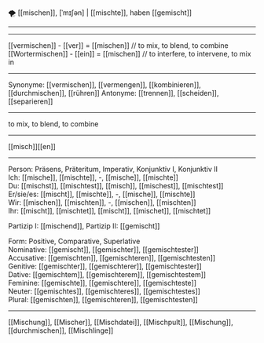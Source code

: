 🌪️ [[mischen]], [ˈmɪʃən] | [[mischte]], haben [[gemischt]]

---


---
[[vermischen]] - [[ver]] = [[mischen]] //  to mix, to blend, to combine
[[Wortermischen]] - [[ein]] = [[mischen]] // to interfere, to intervene, to mix in

---
Synonyme: [[vermischen]], [[vermengen]], [[kombinieren]], [[durchmischen]], [[rühren]]
Antonyme: [[trennen]], [[scheiden]], [[separieren]]

---
to mix, to blend, to combine

---
[[misch]][[en]]
   

---

Person: Präsens, Präteritum, Imperativ, Konjunktiv I, Konjunktiv II  
Ich: [[mische]], [[mischte]], -, [[mische]], [[mischte]]  
Du: [[mischst]], [[mischtest]], [[misch]], [[mischest]], [[mischtest]]  
Er/sie/es: [[mischt]], [[mischte]], -, [[mische]], [[mischte]]  
Wir: [[mischen]], [[mischten]], -, [[mischen]], [[mischten]]  
Ihr: [[mischt]], [[mischtet]], [[mischt]], [[mischet]], [[mischtet]]  

Partizip I: [[mischend]], 
Partizip II: [[gemischt]]

Form: Positive, Comparative, Superlative  
Nominative: [[gemischt]], [[gemischter]], [[gemischtester]]  
Accusative: [[gemischten]], [[gemischteren]], [[gemischtesten]]  
Genitive: [[gemischter]], [[gemischterer]], [[gemischtester]]  
Dative: [[gemischtem]], [[gemischterem]], [[gemischtestem]]  
Feminine: [[gemischte]], [[gemischtere]], [[gemischteste]]  
Neuter: [[gemischtes]], [[gemischteres]], [[gemischtestes]]  
Plural: [[gemischten]], [[gemischteren]], [[gemischtesten]] 

---
[[Mischung]], [[Mischer]], [[Mischdatei]], [[Mischpult]], [[Mischung]], [[durchmischen]], [[Mischlinge]]